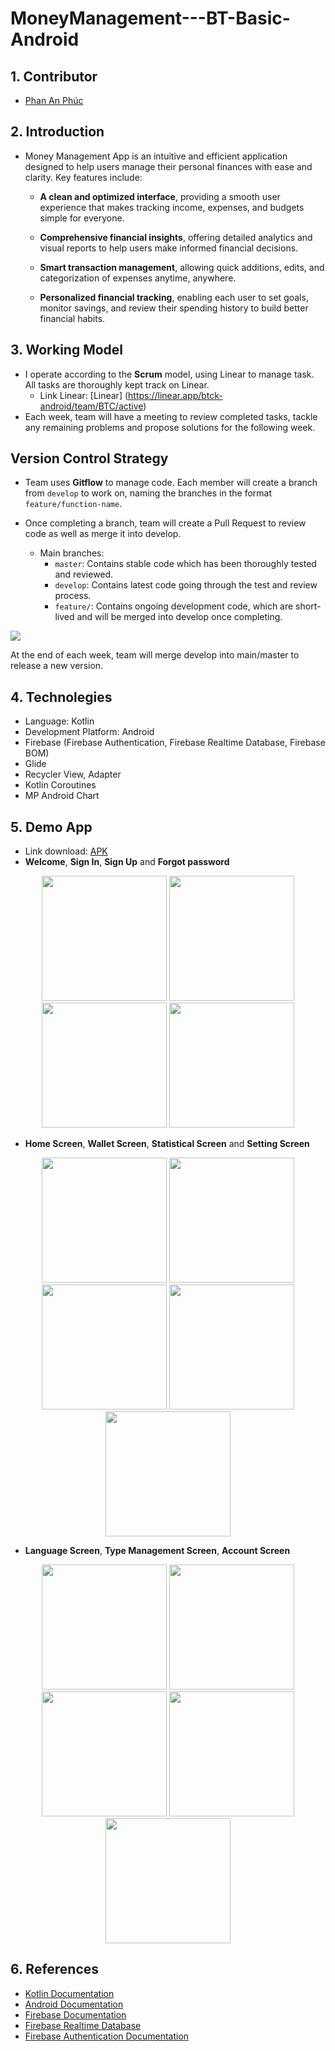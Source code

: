 # MoneyManagement---BT-Basic-Android

## 1. Contributor
- [Phan An Phúc](https://github.com/anphuc2005)
## 2. Introduction
- Money Management App is an intuitive and efficient application designed to help users manage their personal finances with ease and clarity. Key features include:

    - **A clean and optimized interface**, providing a smooth user experience that makes tracking income, expenses, and budgets simple for everyone.

    - **Comprehensive financial insights**, offering detailed analytics and visual reports to help users make informed financial decisions.

    - **Smart transaction management**, allowing quick additions, edits, and categorization of expenses anytime, anywhere.

    - **Personalized financial tracking**, enabling each user to set goals, monitor savings, and review their spending history to build better financial habits.

## 3. Working Model
- I operate according to the **Scrum** model, using Linear to manage task. All tasks are thoroughly kept track on Linear.
  - Link Linear: [Linear] (https://linear.app/btck-android/team/BTC/active)
- Each week, team will have a meeting to review completed tasks, tackle any remaining problems and propose solutions for the following week.

## Version Control Strategy
- Team uses **Gitflow** to manage code. Each member will create a branch from `develop` to work on, naming the branches in the format `feature/function-name`.

- Once completing a branch, team will create a Pull Request to review code as well as merge it into develop.

    - Main branches:
        - `master`: Contains stable code which has been thoroughly tested and reviewed.
        - `develop`: Contains latest code going through the test and review process.
        - `feature/`: Contains ongoing development code, which are short-lived and will be merged into develop once completing.

![](img/git_flow.png)

At the end of each week, team will merge develop into main/master to release a new version.

## 4. Technolegies
- Language: Kotlin
- Development Platform: Android
- Firebase (Firebase Authentication, Firebase Realtime Database, Firebase BOM)
- Glide
- Recycler View, Adapter
- Kotlin Coroutines
- MP Android Chart

## 5. Demo App
- Link download: [APK](https://drive.google.com/file/d/1YgFwKXB78pUL-NdwGpRbo1a9weIesqwg/view?usp=sharing)
- **Welcome**, **Sign In**, **Sign Up** and **Forgot password**

<div align="center">
  <img src="img/welcome.jpg" width="200" />
  <img src="img/login.jpg" width="200" />
  <img src="img/register.jpg" width="200" />
  <img src="img/forgot_pass.jpg" width="200" />
</div>

- **Home Screen**, **Wallet Screen**, **Statistical Screen** and **Setting Screen**

<div align="center">
  <img src="img/home.jpg" width="200" />
  <img src="img/wallet.jpg" width="200" />
  <img src="img/income_statistical.jpg" width="200" />
  <img src="img/expense_statistical.jpg" width="200" />
  <img src="img/setting.jpg" width="200" />
</div>

- **Language Screen**, **Type Management Screen**, **Account Screen**

<div align="center">
  <img src="img/language.jpg" width="200" />
  <img src="img/type_management.jpg" width="200" />
  <img src="img/type_management2.jpg" width="200" />
  <img src="img/layout_management.jpg" width="200" />
  <img src="img/account.jpg" width="200" />
</div>

## 6. References
- [Kotlin Documentation](https://kotlinlang.org/docs/home.html)
- [Android Documentation](https://developer.android.com/reference/org/w3c/dom/Document)
- [Firebase Documentation](https://firebase.google.com/docs)
- [Firebase Realtime Database](https://firebase.google.com/docs/database?hl=vi)
- [Firebase Authentication Documentation](https://firebase.google.com/docs/auth)